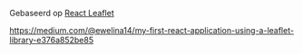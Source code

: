 Gebaseerd op [React Leaflet](https://github.com/detautama/Example-React-Leaftlet-In-Nextjs-13-App-Router-) 

https://medium.com/@ewelina14/my-first-react-application-using-a-leaflet-library-e376a852be85
